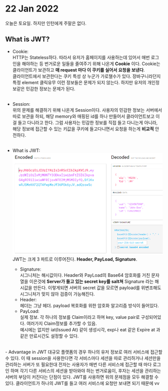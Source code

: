 # 22 Jan 2022   
   
오늘은 토요일. 하지만 인턴에게 주말은 없다.   
   
## What is JWT?    
- Cookie:   
  HTTP는 Stateless하다. 따라서 유저가 홈페이지를 사용하는데 있어서 매번 로그인을 해야하는 등 번거로운 일들을 줄여주기 위해 나온게 **Cookie** 이다. Cookie는 클라이언트가 보관하고 **매 request 마다 이 쿠키를 실어서 요청을 보낸다**.   
  클라이언트에서 보관한다는 쿠키 특성 상 누군가 가로챌수가 있다. 장바구니라던지 특정 element 클릭유무 이런 정보들은 문제가 되지 않는다. 하지만 유저의 개인정보같은 민감한 정보는 문제가 된다.      
     </br>

- Session:   
  위의 문제를 해결하기 위해 나온게 Session이다. 사용자의 민감한 정보는 서버에서 따로 보관을 하되, 해당 memory와 매핑된 id를 하나 만들어서 클라이언트보고 이걸 들고 다니라고 한다. 그럼 사용자는 민감한 정보를 직접 들고 다니는게 아니라, 해당 정보에 접근할 수 있는 키값을 쿠키에 들고다니면서 요청을 하는게 **비교적** 안전하다.   
     </br>
     
- What is JWT:
  ![jwtExample](./jwtExample.PNG)   
  JWT는 크게 3 파트로 이루어진다. **Header, PayLoad, Signature**.   
  - Signature:  
  시그니처는 해시값이다. Header와 PayLoad의 Base64 암호화를 거친 문자열을 이은것에 **Server가 들고 있는 secret key를 salt쳐** Signature 라는 해시값을 만든다. 이렇게되면 서버의 secret 값을 모르면 payload를 위변조해도 시그니처가 맞지 않아 검증이 가능해진다.   
  - Header:   
  헤더는 그냥 헤더. payload 복호화를 위한 암호화 알고리즘 방식이 들어있다.   
  - PayLoad:   
  실제 정보. 각 하나의 정보를 Claim이라고 하며 key, value pair로 구성되어있다. 여러가지 Claim정보를 추가할 수 있음.   
  예시에는 없지만 iat(Issued At) 같이 생성시각, exp나 eat 같은 Expire at 과 같은 만료시간도 설정할 수 있다.   
</br>
- Advantage in JWT   
  대규모 플랫폼의 경우 하나의 유저 정보로 여러 서비스에 접근할 수 있다. 이 때 session을 사용한다면 각 서비스마다 세션을 따로 관리하거나 세션만을 관리하는 서버가 또 필요한대 전자는 사용자가 매번 다른 서비스에 접근할 때 마다 로그인 하며 각기 다른 서비스의 세션을 받아와야 하는 번거로움이, 후자는 세션을 관리하는 서버의 부담이 커진다는 단점이 있다.   
  JWT를 사용하면 위의 문제점을 모두 해결할 수 있다. 클라이언트가 하나의 JWT를 들고 여러 서비스에 요청만 보내면 되기 때문에 vv
